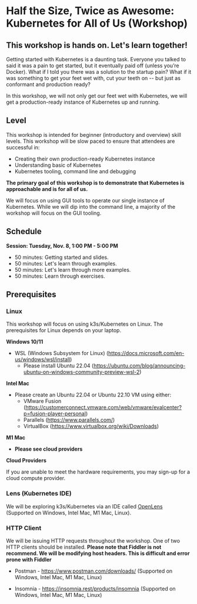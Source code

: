 # Half the Size, Twice as Awesome: Kubernetes for All of Us (Workshop)

## This workshop is **hands on**. Let's learn together!


Getting started with Kubernetes is a daunting task. Everyone you talked to said it was a pain to get started, but it eventually paid off (unless you’re Docker). What if I told you there was a solution to the startup pain? What if it was something to get your feet wet with, cut your teeth on -- but just as conformant and production ready?

In this workshop, we will not only get our feet wet with Kubernetes, we will get a production-ready instance of Kubernetes up and running. 


## Level

This workshop is intended for beginner (introductory and overview) skill levels. This workshop will be slow paced to ensure that attendees are successful in:

- Creating their own production-ready Kubernetes instance
- Understanding basic of Kubernetes
- Kubernetes tooling, command line and debugging

**The primary goal of this workshop is to demonstrate that Kubernetes is approachable and is for all of us.**

 We will focus on using GUI tools to operate our single instance of Kubernetes. While we will dip into the command line, a majority of the workshop will focus on the GUI tooling.

 ## Schedule
**Session: Tuesday, Nov. 8, 1:00 PM - 5:00 PM**
- 50 minutes: Getting started and slides.
- 50 minutes: Let's learn through examples.
- 50 minutes: Let's learn through more examples.
- 50 minutes: Learn through exercises.

## Prerequisites

### Linux

This workshop will focus on using k3s/Kubernetes on Linux. The prerequisites for Linux depends on your laptop.

**Windows 10/11**
- WSL (Windows Subsystem for Linux) (https://docs.microsoft.com/en-us/windows/wsl/install)
    - Please install Ubuntu 22.04 (https://ubuntu.com/blog/announcing-ubuntu-on-windows-community-preview-wsl-2)

**Intel Mac**
- Please create an Ubuntu 22.04 or Ubuntu 22.10 VM using either:
    - VMware Fusion (https://customerconnect.vmware.com/web/vmware/evalcenter?p=fusion-player-personal)
    - Parallels (https://www.parallels.com/)
    - VirtualBox (https://www.virtualbox.org/wiki/Downloads)

**M1 Mac**
- **Please see cloud providers**

**Cloud Providers**

If you are unable to meet the hardware requirements, you may sign-up for a cloud compute provider. 

### Lens (Kubernetes IDE)

We will be exploring k3s/Kubernetes via an IDE called [OpenLens](https://github.com/MuhammedKalkan/OpenLens) (Supported on Windows, Intel Mac, M1 Mac, Linux). 

### HTTP Client

We will be issuing HTTP requests throughout the workshop. One of two HTTP clients should be installed. **Please note that Fiddler is not recommend. We will be modifying host headers. This is difficult and error prone with Fiddler**

* Postman - https://www.postman.com/downloads/ (Supported on Windows, Intel Mac, M1 Mac, Linux)

* Insomnia - https://insomnia.rest/products/insomnia (Supported on Windows, Intel Mac, M1 Mac, Linux)




